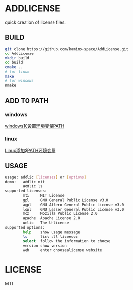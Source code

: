 # ADDLICENSE
quick creation of license files.

## BUILD
```bash
git clone https://github.com/kamino-space/AddLicense.git
cd AddLicense
mkdir build
cd build
cmake ..
# for linux
make
# for windows
nmake
```
## ADD TO PATH
### windows
[windows10设置环境变量PATH](https://jingyan.baidu.com/article/8ebacdf02d3c2949f65cd5d0.html)
### linux
[Linux添加$PATH环境变量](https://jingyan.baidu.com/article/fdbd4277c118ccb89e3f4817.html)

## USAGE
```bash
usage: addlic [licenses] or [options]
demo:   addlic mit
        addlic ls
supported licenses:
        mti     MIT License
        gpl     GNU General Public License v3.0
        agpl    GNU Affero General Public License v3.0
        lgpl    GNU Lesser General Public License v3.0
        moz     Mozilla Public License 2.0
        apache  Apache License 2.0
        unlic   The Unlicense
supported options:
        help    show usage message
        ls      list all licenses
        select  follow the information to choose
        version show version
        web     enter choosealicense website
```

# LICENSE
MTI